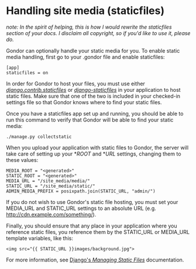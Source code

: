 Handling site media (staticfiles)
=================================

_note: In the spirit of helping, this is how I would rewrite the staticfiles section of your docs.  I disclaim all copyright, so if you'd like to use it, please do._

Gondor can optionally handle your static media for you. To enable static media handling, first go to your .gondor file and enable staticfiles:

    [app]
    staticfiles = on

In order for Gondor to host your files, you must use either _[django.contrib.staticfiles](https://docs.djangoproject.com/en/dev/ref/contrib/staticfiles/)_ or _[django-staticfiles](http://pypi.python.org/pypi/django-staticfiles/)_ in your application to host static files. Make sure that one of the two is included in your checked-in settings file so that Gondor knows where to find your static files.

Once you have a staticfiles app set up and running, you should be able to run this command to verify that Gondor will be able to find your static media:

    ./manage.py collectstatic

When you upload your application with static files to Gondor, the server will take care of setting up your *_ROOT_ and *_URL_ settings, changing them to these values:

    MEDIA_ROOT = "<generated>"
    STATIC_ROOT = "<generated>"
    MEDIA_URL = "/site_media/media/"
    STATIC_URL = "/site_media/static/"
    ADMIN_MEDIA_PREFIX = posixpath.join(STATIC_URL, "admin/")

If you do not wish to use Gondor's static file hosting, you must set your MEDIA_URL and STATIC_URL settings to an absolute URL (e.g. http://cdn.example.com/something/).

Finally, you should ensure that any place in your application where you reference static files, you reference them by the STATIC_URL or MEDIA_URL template variables, like this:

    <img src="{{ STATIC_URL }}images/background.jpg">

For more information, see [Django's _Managing Static Files_](https://docs.djangoproject.com/en/dev/howto/static-files/) documentation.
